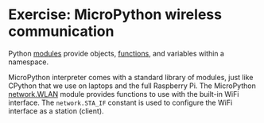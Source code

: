 # Exercise: MicroPython wireless communication

Python
[modules](https://docs.python.org/3/tutorial/modules.html)
provide objects,
[functions](https://docs.python.org/3/tutorial/controlflow.html#defining-functions),
and variables within a namespace.

MicroPython interpreter comes with a standard library of modules, just like CPython that we use on laptops and  the full Raspberry Pi.
The MicroPython
[network.WLAN](https://docs.micropython.org/en/latest/library/network.WLAN.html)
module provides functions to use with the built-in WiFi interface.
The `network.STA_IF` constant is used to configure the WiFi interface as a station (client).
